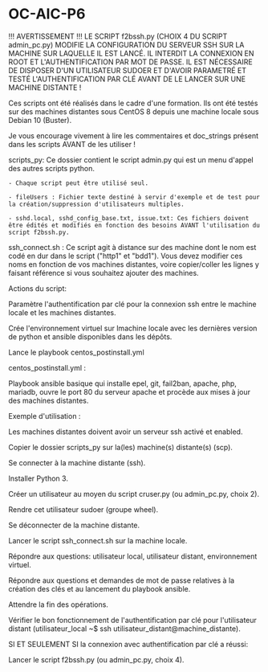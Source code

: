 # OC-AIC-P6

!!! AVERTISSEMENT !!!
LE SCRIPT f2bssh.py (CHOIX 4 DU SCRIPT admin_pc.py) MODIFIE LA CONFIGURATION DU SERVEUR SSH SUR LA MACHINE SUR LAQUELLE IL EST LANCÉ. IL INTERDIT LA CONNEXION EN ROOT ET L'AUTHENTIFICATION PAR MOT DE PASSE. IL EST NÉCESSAIRE DE DISPOSER D'UN UTILISATEUR SUDOER ET D'AVOIR PARAMETRÉ ET TESTÉ L'AUTHENTIFICATION PAR CLÉ AVANT DE LE LANCER SUR UNE MACHINE DISTANTE !

Ces scripts ont été réalisés dans le cadre d'une formation. Ils ont été testés sur des machines distantes sous CentOS 8 depuis une machine locale sous Debian 10 (Buster).

Je vous encourage vivement à lire les commentaires et doc_strings présent dans les scripts AVANT de les utiliser !

scripts_py: Ce dossier contient le script admin.py qui est un menu d'appel des autres scripts python.

    - Chaque script peut être utilisé seul.

    - fileUsers : Fichier texte destiné à servir d'exemple et de test pour la création/suppression d'utilisateurs multiples.
    
    - sshd.local, sshd_config_base.txt, issue.txt: Ces fichiers doivent être édités et modifiés en fonction des besoins AVANT l'utilisation du script f2bssh.py.

ssh_connect.sh :
Ce script agit à distance sur des machine dont le nom est codé en dur dans le script ("http1" et "bdd1"). Vous devez modifier ces noms en fonction de vos machines distantes, voire copier/coller les lignes y faisant référence si vous souhaitez ajouter des machines.

Actions du script:

Paramètre l'authentification par clé pour la connexion ssh entre le machine locale et les machines distantes.

Crée l'environnement virtuel sur lmachine locale avec les dernières version de python et ansible disponibles dans les dépôts.

Lance le playbook centos_postinstall.yml

centos_postinstall.yml :

Playbook ansible basique qui installe epel, git, fail2ban, apache, php, mariadb, ouvre le port 80 du serveur apache et procède aux mises à jour des machines distantes.

Exemple d'utilisation :

Les machines distantes doivent avoir un serveur ssh activé et enabled.

Copier le dossier scripts_py sur la(les) machine(s) distante(s) (scp).

Se connecter à la machine distante (ssh).

Installer Python 3.

Créer un utilisateur au moyen du script cruser.py (ou admin_pc.py, choix 2).

Rendre cet utilisateur sudoer (groupe wheel).

Se déconnecter de la machine distante.

Lancer le script ssh_connect.sh sur la machine locale.

Répondre aux questions: utilisateur local, utilisateur distant, environnement virtuel.

Répondre aux questions et demandes de mot de passe relatives à la création des clés et au lancement du playbook ansible.

Attendre la fin des opérations.

Vérifier le bon fonctionnement de l'authentification par clé pour l'utilisateur distant (utilisateur_local ~$ ssh utilisateur_distant@machine_distante).

SI ET SEULEMENT SI la connexion avec authentification par clé a réussi:

Lancer le script f2bssh.py (ou admin_pc.py, choix 4).
